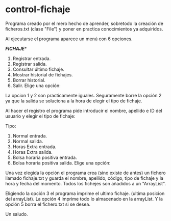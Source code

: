 # control-fichaje
Programa creado por el mero hecho de aprender, sobretodo la creación de ficheros.txt (clase "File") y poner en practica conocimientos ya adquiridos.

Al ejecutarse el programa aparece un menú con 6 opciones.

***************FICHAJE****************
1. Registrar entrada.
2. Registrar salida.
3. Consultar último fichaje.
4. Mostrar historial de fichajes.
5. Borrar historial.
6. Salir.
Elige una opción:

La opcion 1 y 2 son practicamente iguales. Seguramente borre la opción 2 ya que la salida se soluciona a la hora de elegir el tipo de fichaje.

Al hacer el registro el programa pide introducir el nombre, apellido e ID del usuario y elegir el tipo de fichaje:

Tipo: 
1. Normal entrada.
2. Normal salida.
3. Horas Extra entrada.
4. Horas Extra salida.
5. Bolsa horaria positiva entrada.
6. Bolsa horaria positiva salida.
Elige una opción:

Una vez elegida la opción el programa crea (sino existe de antes) un fichero llamado fichaje.txt y guarda el nombre, apellido, código, tipo de fichaje y la hora y fecha del momento.
Todos los fichejes son añadidos a un "ArrayList".

Eligiendo la opción 3 el programa imprime el ultimo fichaje. (ultima posicion del arrayList).
La opción 4 imprime todo lo almacenado en la arrayList. 
Y la opción 5 borra el fichero.txt si se desea.

Un saludo.
